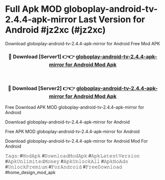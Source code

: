 # Full Apk MOD globoplay-android-tv-2.4.4-apk-mirror Last Version for Android #jz2xc (#jz2xc)
Download globoplay-android-tv-2.4.4-apk-mirror for Android Free Mod APK

<div align="center">
<h3>🔴 Download [Server1] 👉👉 <a href="https://apps.libra.edu.pl?title=globoplay-android-tv-2.4.4-apk-mirror&ref=18F">globoplay-android-tv-2.4.4-apk-mirror for Android Mod Apk</a></h3><br>

<h3>🔴 Download [Server2] 👉👉 <a href="https://apps.libra.edu.pl?title=globoplay-android-tv-2.4.4-apk-mirror&ref=18F">globoplay-android-tv-2.4.4-apk-mirror for Android Mod Apk</a></h3>
</div>


Free Download APK MOD globoplay-android-tv-2.4.4-apk-mirror for Android

Download globoplay-android-tv-2.4.4-apk-mirror for Android 

Free APK MOD globoplay-android-tv-2.4.4-apk-mirror for Android 

Download globoplay-android-tv-2.4.4-apk-mirror for Android Mod For Android

𝚃𝚊𝚐𝚜: #𝙼𝚘𝚍𝙰𝚙𝚔 #𝙳𝚘𝚠𝚗𝚕𝚘𝚊𝚍𝙼𝚘𝚍𝙰𝚙𝚔 #𝙰𝚙𝚔𝙻𝚊𝚝𝚎𝚜𝚝𝚅𝚎𝚛𝚜𝚒𝚘𝚗 #𝙰𝚙𝚔𝚄𝚗𝚕𝚒𝚖𝚒𝚝𝚎𝚍𝙼𝚘𝚗𝚎𝚢 #𝙰𝚙𝚔𝚄𝚗𝚕𝚘𝚌𝚔𝙰𝚕𝚕 #𝙰𝚙𝚔𝙽𝚘𝙰𝚍𝚜 #𝚄𝚗𝚕𝚘𝚌𝚔𝙿𝚛𝚎𝚖𝚒𝚞𝚖 #𝙵𝚘𝚛𝙰𝚗𝚍𝚛𝚘𝚒𝚍 #𝙵𝚛𝚎𝚎𝙳𝚘𝚠𝚗𝚕𝚘𝚊𝚍 #home_design_mod_apk